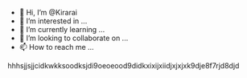 - 👋 Hi, I’m @Kirarai
- 👀 I’m interested in ...
- 🌱 I’m currently learning ...
- 💞️ I’m looking to collaborate on ...
- 📫 How to reach me ...

<!---
Kirarai/Kirarai is a ✨ special ✨ repository because its `README.md` (this file) appears on your GitHub profile.
You can click the Preview link to take a look at your changes.
--->
hhhsjjsjjcidkwkksoodksjdi9oeoeood9didkxixijxiidjxjxjxk9dje8f7rjd8djd
